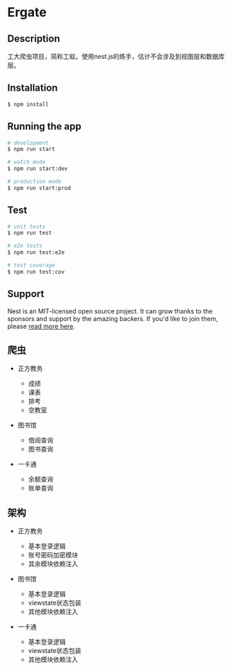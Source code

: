 # Ergate

## Description

工大爬虫项目，简称工蚁。使用nest.js的练手，估计不会涉及到视图层和数据库层。

## Installation

```bash
$ npm install
```

## Running the app

```bash
# development
$ npm run start

# watch mode
$ npm run start:dev

# production mode
$ npm run start:prod
```

## Test

```bash
# unit tests
$ npm run test

# e2e tests
$ npm run test:e2e

# test coverage
$ npm run test:cov
```

## Support

Nest is an MIT-licensed open source project. It can grow thanks to the sponsors and support by the amazing backers. If you'd like to join them, please [read more here](https://docs.nestjs.com/support).

## 爬虫
- 正方教务
    - 成绩
    - 课表
    - 排考
    - 空教室

- 图书馆
    - 借阅查询
    - 图书查询

- 一卡通
    - 余额查询
    - 账单查询

## 架构
- 正方教务
    - 基本登录逻辑
    - 账号密码加密模块
    - 其余模块依赖注入

- 图书馆
    - 基本登录逻辑
    - viewstate状态包装
    - 其他模块依赖注入

- 一卡通
    - 基本登录逻辑
    - viewstate状态包装
    - 其他模块依赖注入

